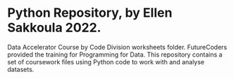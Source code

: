 # Python Repository, by Ellen Sakkoula 2022.

Data Accelerator Course by Code Division worksheets folder. FutureCoders provided the training for Programming for Data. This repository contains a set of coursework files using Python code to work with and analyse datasets.
